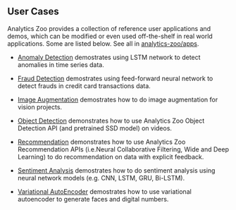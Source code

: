 ## **User Cases**

Analytics Zoo provides a collection of reference user applications and demos, which can be modified or even used off-the-shelf in real world applications. Some are listed below. See all in [analytics-zoo/apps](https://github.com/intel-analytics/analytics-zoo/tree/master/apps).

   * [Anomaly Detection](https://github.com/intel-analytics/analytics-zoo/tree/master/apps/anomaly-detection) demostrates using LSTM network to detect anomalies in time series data.

   * [Fraud Detection](https://github.com/intel-analytics/analytics-zoo/tree/master/apps/fraud-detection) demostrates using feed-forward neural network to detect frauds in credit card transactions data. 

   * [Image Augmentation](https://github.com/intel-analytics/analytics-zoo/tree/master/apps/image-augmentation) demostrates how to do image augmentation for vision projects. 
 
   * [Object Detection](https://github.com/intel-analytics/analytics-zoo/tree/master/apps/object-detection) demonstrates how to use Analytics Zoo Object Detection API (and pretrained SSD model) on videos. 
  
   * [Recommendation](https://github.com/intel-analytics/analytics-zoo/tree/master/apps/recommendation) demonstrates how to use Analytics Zoo Recommendation APIs (i.e.Neural Collaborative Filtering, Wide and Deep Learning) to do recommendation on data with explicit feedback. 

   * [Sentiment Analysis](https://github.com/intel-analytics/analytics-zoo/tree/master/apps/sentiment-analysis) demostrates how to do sentiment analysis using neural network models (e.g. CNN, LSTM, GRU, Bi-LSTM).  

   * [Variational AutoEncoder](https://github.com/intel-analytics/analytics-zoo/tree/master/apps/variational-autoencoder) demostrates how to use variational autoencoder to generate faces and digital numbers.  

